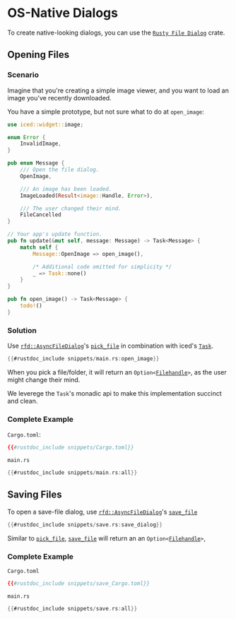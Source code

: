 # OS-Native Dialogs
To create native-looking dialogs, you can use the [`Rusty File Dialog`](https://crates.io/crates/rfd) crate.

## Opening Files
### Scenario
Imagine that you're creating a simple image viewer, and you want to load an image you've recently downloaded.

You have a simple prototype, but not sure what to do at `open_image`:

```rust
use iced::widget::image;

enum Error {
    InvalidImage,
}

pub enum Message {
    /// Open the file dialog.
    OpenImage,

    /// An image has been loaded.
    ImageLoaded(Result<image::Handle, Error>),

    /// The user changed their mind.
    FileCancelled
}

// Your app's update function.
pub fn update(&mut self, message: Message) -> Task<Message> {
    match self {
        Message::OpenImage => open_image(),

        /* Additional code omitted for simplicity */
        _ => Task::none()
    }
}

pub fn open_image() -> Task<Message> {
    todo!()
}

```

### Solution
Use [`rfd::AsyncFileDialog`](https://docs.rs/rfd/latest/rfd/struct.AsyncFileDialog.html)'s [`pick_file`](https://docs.rs/rfd/latest/rfd/struct.AsyncFileDialog.html#method.pick_file) in combination with iced's [`Task`](https://docs.rs/iced/latest/iced/struct.Task.html).

```rust
{{#rustdoc_include snippets/main.rs:open_image}}

```

When you pick a file/folder, it will return an `Option<`[`Filehandle`](https://docs.rs/rfd/latest/rfd/struct.FileHandle.html)`>`, as the user might change their mind.

We leverege the `Task`'s monadic api to make this implementation succinct and clean. 


### Complete Example

`Cargo.toml`:

```toml
{{#rustdoc_include snippets/Cargo.toml}}
```

`main.rs`

```rust
{{#rustdoc_include snippets/main.rs:all}}
```


## Saving Files
To open a save-file dialog, use [`rfd::AsyncFileDialog`](https://docs.rs/rfd/latest/rfd/struct.AsyncFileDialog.html)'s [`save_file`](https://docs.rs/rfd/latest/rfd/struct.AsyncFileDialog.html#method.save_file)


```rust
{{#rustdoc_include snippets/save.rs:save_dialog}}
```

Similar to [`pick_file`](https://docs.rs/rfd/latest/rfd/struct.AsyncFileDialog.html#method.pick_file),  [`save_file`](https://docs.rs/rfd/latest/rfd/struct.AsyncFileDialog.html#method.save_file) will return an an `Option<`[`Filehandle`](https://docs.rs/rfd/latest/rfd/struct.FileHandle.html)`>`, 


### Complete Example

`Cargo.toml`
```toml
{{#rustdoc_include snippets/save_Cargo.toml}}
```

`main.rs`

```rust
{{#rustdoc_include snippets/save.rs:all}}
```
